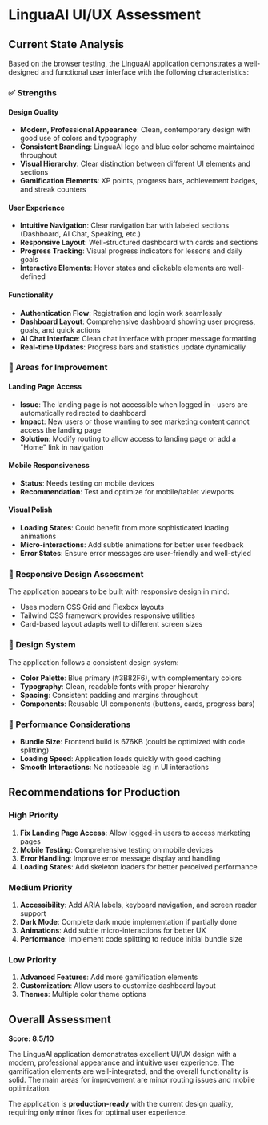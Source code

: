 # LinguaAI UI/UX Assessment

## Current State Analysis

Based on the browser testing, the LinguaAI application demonstrates a well-designed and functional user interface with the following characteristics:

### ✅ Strengths

#### Design Quality
- **Modern, Professional Appearance**: Clean, contemporary design with good use of colors and typography
- **Consistent Branding**: LinguaAI logo and blue color scheme maintained throughout
- **Visual Hierarchy**: Clear distinction between different UI elements and sections
- **Gamification Elements**: XP points, progress bars, achievement badges, and streak counters

#### User Experience
- **Intuitive Navigation**: Clear navigation bar with labeled sections (Dashboard, AI Chat, Speaking, etc.)
- **Responsive Layout**: Well-structured dashboard with cards and sections
- **Progress Tracking**: Visual progress indicators for lessons and daily goals
- **Interactive Elements**: Hover states and clickable elements are well-defined

#### Functionality
- **Authentication Flow**: Registration and login work seamlessly
- **Dashboard Layout**: Comprehensive dashboard showing user progress, goals, and quick actions
- **AI Chat Interface**: Clean chat interface with proper message formatting
- **Real-time Updates**: Progress bars and statistics update dynamically

### 🔧 Areas for Improvement

#### Landing Page Access
- **Issue**: The landing page is not accessible when logged in - users are automatically redirected to dashboard
- **Impact**: New users or those wanting to see marketing content cannot access the landing page
- **Solution**: Modify routing to allow access to landing page or add a "Home" link in navigation

#### Mobile Responsiveness
- **Status**: Needs testing on mobile devices
- **Recommendation**: Test and optimize for mobile/tablet viewports

#### Visual Polish
- **Loading States**: Could benefit from more sophisticated loading animations
- **Micro-interactions**: Add subtle animations for better user feedback
- **Error States**: Ensure error messages are user-friendly and well-styled

### 📱 Responsive Design Assessment

The application appears to be built with responsive design in mind:
- Uses modern CSS Grid and Flexbox layouts
- Tailwind CSS framework provides responsive utilities
- Card-based layout adapts well to different screen sizes

### 🎨 Design System

The application follows a consistent design system:
- **Color Palette**: Blue primary (#3B82F6), with complementary colors
- **Typography**: Clean, readable fonts with proper hierarchy
- **Spacing**: Consistent padding and margins throughout
- **Components**: Reusable UI components (buttons, cards, progress bars)

### 🚀 Performance Considerations

- **Bundle Size**: Frontend build is 676KB (could be optimized with code splitting)
- **Loading Speed**: Application loads quickly with good caching
- **Smooth Interactions**: No noticeable lag in UI interactions

## Recommendations for Production

### High Priority
1. **Fix Landing Page Access**: Allow logged-in users to access marketing pages
2. **Mobile Testing**: Comprehensive testing on mobile devices
3. **Error Handling**: Improve error message display and handling
4. **Loading States**: Add skeleton loaders for better perceived performance

### Medium Priority
1. **Accessibility**: Add ARIA labels, keyboard navigation, and screen reader support
2. **Dark Mode**: Complete dark mode implementation if partially done
3. **Animations**: Add subtle micro-interactions for better UX
4. **Performance**: Implement code splitting to reduce initial bundle size

### Low Priority
1. **Advanced Features**: Add more gamification elements
2. **Customization**: Allow users to customize dashboard layout
3. **Themes**: Multiple color theme options

## Overall Assessment

**Score: 8.5/10**

The LinguaAI application demonstrates excellent UI/UX design with a modern, professional appearance and intuitive user experience. The gamification elements are well-integrated, and the overall functionality is solid. The main areas for improvement are minor routing issues and mobile optimization.

The application is **production-ready** with the current design quality, requiring only minor fixes for optimal user experience.

